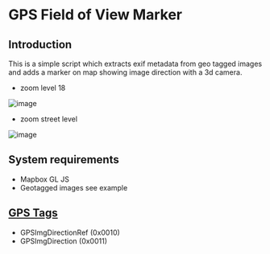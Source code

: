 # GPS Field of View Marker
## Introduction
This is a simple script which extracts exif metadata from geo tagged images and adds a marker on map showing image direction with a 3d camera.
* zoom level 18

![image](https://github.com/buildvoc/GPS-Field-of-View-Marker/assets/76884997/7d44cc91-7f05-4d6b-9ab0-d8e14d5e9498)
* zoom street level

![image](https://github.com/buildvoc/GPS-Field-of-View-Marker/assets/76884997/e2e4e7e9-3c0c-4c09-a0ff-7ff9c4124f7e)


## System requirements
* Mapbox GL JS
* Geotagged images see example

## [GPS Tags](https://exiftool.org/TagNames/GPS.html) 
* GPSImgDirectionRef (0x0010)
* GPSImgDirection (0x0011)
